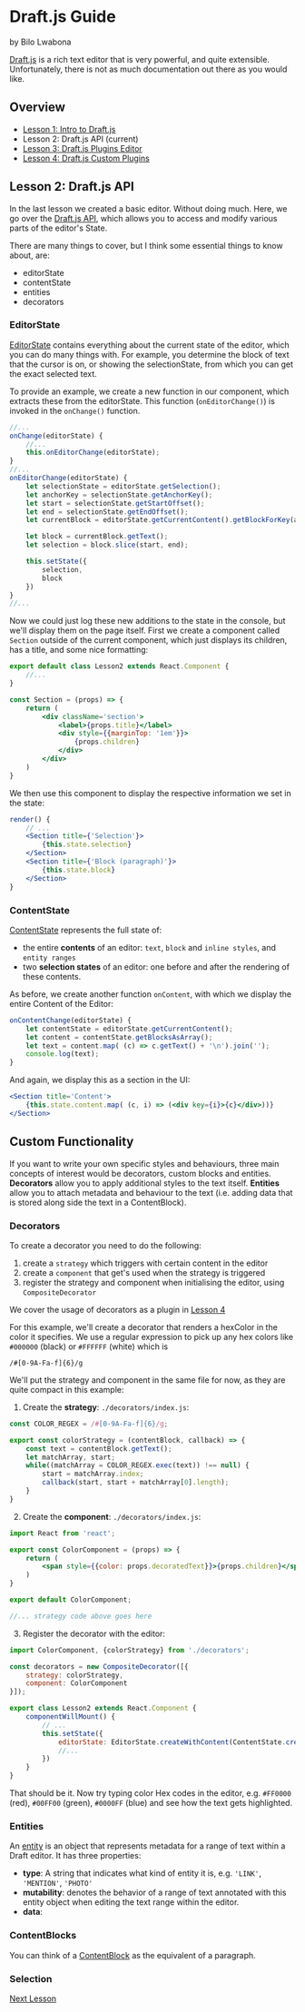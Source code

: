 # Draft.js Guide
by Bilo Lwabona

[Draft.js](https://draftjs.org/) is a rich text editor that is very powerful, and quite extensible. Unfortunately, there is not as much documentation out there as you would like.

## Overview

- [Lesson 1: Intro to Draft.js](https://github.com/bilo-io/draft-js-guide/tree/master/src/app/pages/lesson1)
- Lesson 2: Draft.js API (current)
- [Lesson 3: Draft.js Plugins Editor](https://github.com/bilo-io/draft-js-guide/tree/master/src/app/pages/lesson3)
- [Lesson 4: Draft.js Custom Plugins](https://github.com/bilo-io/draft-js-guide/tree/master/src/app/pages/lesson4)

## Lesson 2: Draft.js API

In the last lesson we created a basic editor. Without doing much. Here, we go over the [Draft.js API](https://draftjs.org/docs/overview.html#content), which allows you to access and modify various parts of the editor's State.

There are many things to cover, but I think some essential things to know about, are:

 - editorState
 - contentState
 - entities
 - decorators

### EditorState

[EditorState](https://draftjs.org/docs/api-reference-editor-state.html#content) contains everything about the current state of the editor, which you can do many things with. For example, you determine the block of text that the cursor is on, or showing the selectionState, from which you can get the exact selected text.

To provide an example, we create a new function in our component, which extracts these from the editorState. This function (`onEditorChange()`) is invoked in the `onChange()` function.

```jsx
//...
onChange(editorState) {
    //...
    this.onEditorChange(editorState);
}
//...
onEditorChange(editorState) {
    let selectionState = editorState.getSelection();
    let anchorKey = selectionState.getAnchorKey();
    let start = selectionState.getStartOffset();
    let end = selectionState.getEndOffset();
    let currentBlock = editorState.getCurrentContent().getBlockForKey(anchorKey)

    let block = currentBlock.getText();
    let selection = block.slice(start, end);

    this.setState({
        selection,
        block
    })
}
//...
```

Now we could just log these new additions to the state in the console, but we'll display them on the page itself. First we create a component called `Section` outside of the current component, which just displays its children, has a title, and some nice formatting:


```jsx
export default class Lesson2 extends React.Component {
    //...
}

const Section = (props) => {
    return (
        <div className='section'>
            <label>{props.title}</label>
            <div style={{marginTop: '1em'}}>
                {props.children}
            </div>
        </div>
    )
}
```

We then use this component to display the respective information we set in the state:

```jsx
render() {
    // ...
    <Section title={'Selection'}>
        {this.state.selection}
    </Section>
    <Section title={'Block (paragraph)'}>
        {this.state.block}
    </Section>
}
```

### ContentState

[ContentState](https://draftjs.org/docs/api-reference-content-state.html#content) represents the full state of:
- the entire **contents** of an editor: `text`, `block` and `inline styles`, and `entity ranges`
- two **selection states** of an editor: one before and after the rendering of these contents.

As before, we create another function `onContent`, with which we display the entire Content of the Editor:

```jsx
onContentChange(editorState) {
    let contentState = editorState.getCurrentContent();
    let content = contentState.getBlocksAsArray();
    let text = content.map( (c) => c.getText() + '\n').join('');
    console.log(text);
}
```

And again, we display this as a section in the UI:
```jsx
<Section title='Content'>
    {this.state.content.map( (c, i) => (<div key={i}>{c}</div>))}
</Section>
```

## Custom Functionality

If you want to write your own specific styles and behaviours, three main concepts of interest would be decorators, custom blocks and entities. **Decorators** allow you to apply additional styles to the text itself. **Entities** allow you to attach metadata and behaviour to the text (i.e. adding data that is stored along side the text in a ContentBlock).

### Decorators

To create a decorator you need to do the following:
1. create a `strategy` which triggers with certain content in the editor
2. create a `component` that get's used when the strategy is triggered
3. register the strategy and component when initialising the editor, using `CompositeDecorator`

We cover the usage of decorators as a plugin in [Lesson 4](https://github.com/bilo-io/draft-js-guide/tree/master/src/app/pages/lesson4)

For this example, we'll create a decorator that renders a hexColor in the color it specifies. We use a regular expression to pick up any hex colors like `#000000` (black) or `#FFFFFF` (white) which is 
```re
/#[0-9A-Fa-f]{6}/g
```
We'll put the strategy and component in the same file for now, as they are quite compact in this example:

1. Create the **strategy**:
`./decorators/index.js`:
```jsx
const COLOR_REGEX = /#[0-9A-Fa-f]{6}/g;

export const colorStrategy = (contentBlock, callback) => {
    const text = contentBlock.getText();
    let matchArray, start;
    while((matchArray = COLOR_REGEX.exec(text)) !== null) {
        start = matchArray.index;
        callback(start, start + matchArray[0].length);
    }
}
```

2. Create the **component**:
`./decorators/index.js`:
```jsx
import React from 'react';

export const ColorComponent = (props) => {
    return (
        <span style={{color: props.decoratedText}}>{props.children}</span>
    )
}

export default ColorComponent;

//... strategy code above goes here
```

3. Register the decorator with the editor:

```jsx
import ColorComponent, {colorStrategy} from './decorators';

const decorators = new CompositeDecorator([{
    strategy: colorStrategy,
    component: ColorComponent
}]);

export class Lesson2 extends React.Component {
    componentWillMount() {
        // ...
        this.setState({
            editorState: EditorState.createWithContent(ContentState.createFromText('You are learning Draft.js\n\nThis is a guide from Bilo\n\nReact Rocks'), decorators),
            //...
        })
    }
}
```

That should be it. Now try typing color Hex codes in the editor, e.g. `#FF0000` (red), `#00FF00` (green), `#0000FF` (blue) and see how the text gets highlighted.

### Entities

An [entity](https://draftjs.org/docs/advanced-topics-entities.html#content) is an object that represents metadata for a range of text within a Draft editor. It has three properties:

- **type**: A string that indicates what kind of entity it is, e.g. `'LINK'`, `'MENTION'`, `'PHOTO'`
- **mutability**: denotes the behavior of a range of text annotated with this entity object when editing the text range within the editor. 
- **data**:

 ### ContentBlocks

You can think of a [ContentBlock](https://draftjs.org/docs/api-reference-content-block.html) as the equivalent of a paragraph.
 
 ### Selection



[Next Lesson](https://github.com/bilo-io/draft-js-guide/tree/master/src/app/pages/lesson3)